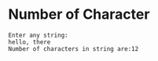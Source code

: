 # Number of Character

```
Enter any string:
hello, there
Number of characters in string are:12
```
